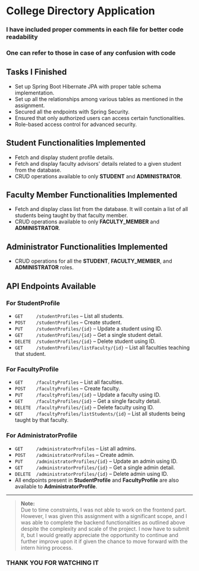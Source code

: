 # College Directory Application

### I have included proper comments in each file for better code readability
### One can refer to those in case of any confusion with code

## Tasks I Finished

- Set up Spring Boot Hibernate JPA with proper table schema implementation.
- Set up all the relationships among various tables as mentioned in the assignment.
- Secured all the endpoints with Spring Security.
- Ensured that only authorized users can access certain functionalities.
- Role-based access control for advanced security.

## Student Functionalities Implemented

- Fetch and display student profile details.
- Fetch and display faculty advisors' details related to a given student from the database.
- CRUD operations available to only **STUDENT** and **ADMINISTRATOR**.

## Faculty Member Functionalities Implemented

- Fetch and display class list from the database. It will contain a list of all students being taught by that faculty member.
- CRUD operations available to only **FACULTY_MEMBER** and **ADMINISTRATOR**.

## Administrator Functionalities Implemented

- CRUD operations for all the **STUDENT**, **FACULTY_MEMBER**, and **ADMINISTRATOR** roles.

## API Endpoints Available

### For StudentProfile

- `GET     /studentProfiles` – List all students.
- `POST    /studentProfiles` – Create student.
- `PUT     /studentProfiles/{id}` – Update a student using ID.
- `GET     /studentProfiles/{id}` – Get a single student detail.
- `DELETE  /studentProfiles/{id}` – Delete student using ID.
- `GET     /studentProfiles/listFaculty/{id}` – List all faculties teaching that student.

### For FacultyProfile

- `GET     /facultyProfiles` – List all faculties.
- `POST    /facultyProfiles` – Create faculty.
- `PUT     /facultyProfiles/{id}` – Update a faculty using ID.
- `GET     /facultyProfiles/{id}` – Get a single faculty detail.
- `DELETE  /facultyProfiles/{id}` – Delete faculty using ID.
- `GET     /facultyProfiles/listStudents/{id}` – List all students being taught by that faculty.

### For AdministratorProfile

- `GET     /administratorProfiles` – List all admins.
- `POST    /administratorProfiles` – Create admin.
- `PUT     /administratorProfiles/{id}` – Update an admin using ID.
- `GET     /administratorProfiles/{id}` – Get a single admin detail.
- `DELETE  /administratorProfiles/{id}` – Delete admin using ID.
- All endpoints present in **StudentProfile** and **FacultyProfile** are also available to **AdministratorProfile**.


---

> **Note:**  
> Due to time constraints, I was not able to work on the frontend part. However, I was given this assignment with a significant scope, and I was able to complete the backend functionalities as outlined above despite the complexity and scale of the project. I now have to submit it, but I would greatly appreciate the opportunity to continue and further improve upon it if given the chance to move forward with the intern hiring process.


### THANK YOU FOR WATCHING IT
